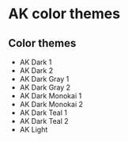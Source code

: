 # AK color themes

## Color themes

* AK Dark 1
* AK Dark 2
* AK Dark Gray 1
* AK Dark Gray 2
* AK Dark Monokai 1
* AK Dark Monokai 2
* AK Dark Teal 1
* AK Dark Teal 2
* AK Light
